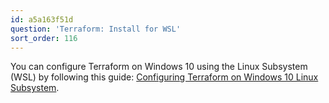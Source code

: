 ```yaml
---
id: a5a163f51d
question: 'Terraform: Install for WSL'
sort_order: 116
---
```


You can configure Terraform on Windows 10 using the Linux Subsystem (WSL) by following this guide: [Configuring Terraform on Windows 10 Linux Subsystem](https://techcommunity.microsoft.com/t5/azure-developer-community-blog/configuring-terraform-on-windows-10-linux-sub-system/ba-p/393845).